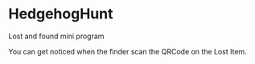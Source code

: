 # HedgehogHunt
Lost and found mini program 

You can get noticed when the finder scan the QRCode on the Lost Item.
